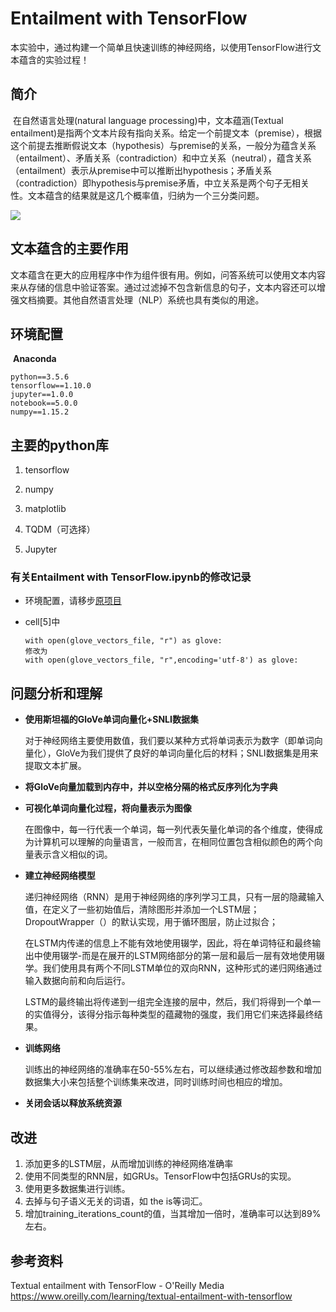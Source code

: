 # Entailment with TensorFlow

​        本实验中，通过构建一个简单且快速训练的神经网络，以使用TensorFlow进行文本蕴含的实验过程！

## 简介

​       在自然语言处理(natural language processing)中，文本蕴涵(Textual entailment)是指两个文本片段有指向关系。给定一个前提文本（premise），根据这个前提去推断假说文本（hypothesis）与premise的关系，一般分为蕴含关系（entailment）、矛盾关系（contradiction）和中立关系（neutral），蕴含关系（entailment）表示从premise中可以推断出hypothesis；矛盾关系（contradiction）即hypothesis与premise矛盾，中立关系是两个句子无相关性。文本蕴含的结果就是这几个概率值，归纳为一个三分类问题。

![](https://d3ansictanv2wj.cloudfront.net/Figure_1-5c0c18591e46fb09c6f5ea7bf33c56fe.jpg)



## 文本蕴含的主要作用

​        文本蕴含在更大的应用程序中作为组件很有用。例如，问答系统可以使用文本内容来从存储的信息中验证答案。通过过滤掉不包含新信息的句子，文本内容还可以增强文档摘要。其他自然语言处理（NLP）系统也具有类似的用途。



## 环境配置

​	**Anaconda**

```
python==3.5.6
tensorflow==1.10.0
jupyter==1.0.0
notebook==5.0.0
numpy==1.15.2
```

## 主要的python库

1. tensorflow

2. numpy

3. matplotlib

4. TQDM（可选择）

5. Jupyter

### 有关Entailment with TensorFlow.ipynb的修改记录

- 环境配置，请移步[原项目](https://github.com/Steven-Hewitt/Entailment-with-Tensorflow)

- cell[5]中

  ```
  with open(glove_vectors_file, "r") as glove:
  修改为
  with open(glove_vectors_file, "r",encoding='utf-8') as glove:
  ```

## 问题分析和理解

- **使用斯坦福的GloVe单词向量化+SNLI数据集**

  ​          对于神经网络主要使用数值，我们要以某种方式将单词表示为数字（即单词向量化），GloVe为我们提供了良好的单词向量化后的材料；SNLI数据集是用来提取文本扩展。

  

- **将GloVe向量加载到内存中，并以空格分隔的格式反序列化为字典**

  

- **可视化单词向量化过程，将向量表示为图像**

  ​        在图像中，每一行代表一个单词，每一列代表矢量化单词的各个维度，使得成为计算机可以理解的向量语言，一般而言，在相同位置包含相似颜色的两个向量表示含义相似的词。

  

- **建立神经网络模型**

  ​       递归神经网络（RNN）是用于神经网络的序列学习工具，只有一层的隐藏输入值，在定义了一些初始值后，清除图形并添加一个LSTM层；DropoutWrapper（）的默认实现，用于循环图层，防止过拟合；

  ​        在LSTM内传递的信息上不能有效地使用辍学，因此，将在单词特征和最终输出中使用辍学-而是在展开的LSTM网络部分的第一层和最后一层有效地使用辍学。我们使用具有两个不同LSTM单位的双向RNN，这种形式的递归网络通过输入数据向前和向后运行。

  ​        LSTM的最终输出将传递到一组完全连接的层中，然后，我们将得到一个单一的实值得分，该得分指示每种类型的蕴藏物的强度，我们用它们来选择最终结果。

  

- **训练网络**

  ​        训练出的神经网络的准确率在50-55%左右，可以继续通过修改超参数和增加数据集大小来包括整个训练集来改进，同时训练时间也相应的增加。

  

- **关闭会话以释放系统资源**

  

## 改进

1. 添加更多的LSTM层，从而增加训练的神经网络准确率
2. 使用不同类型的RNN层，如GRUs。TensorFlow中包括GRUs的实现。
3. 使用更多数据集进行训练。
4. 去掉与句子语义无关的词语，如 the is等词汇。
5. 增加training_iterations_count的值，当其增加一倍时，准确率可以达到89%左右。

## 参考资料

Textual entailment with TensorFlow - O'Reilly Media
https://www.oreilly.com/learning/textual-entailment-with-tensorflow

